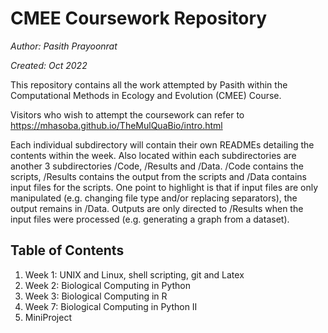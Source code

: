 # CMEE Coursework Repository

*Author: Pasith Prayoonrat*

*Created: Oct 2022*

This repository contains all the work attempted by Pasith within the Computational Methods in Ecology and Evolution (CMEE) Course.

Visitors who wish to attempt the coursework can refer to https://mhasoba.github.io/TheMulQuaBio/intro.html

Each individual subdirectory will contain their own READMEs detailing the contents within the week. Also located within each subdirectories are another 3 subdirectories /Code, /Results and /Data. /Code contains the scripts, /Results contains the output from the scripts and /Data contains input files for the scripts. One point to highlight is that if input files are only manipulated (e.g. changing file type and/or replacing separators), the output remains in /Data. Outputs are only directed to /Results when the input files were processed (e.g. generating a graph from a dataset).

## Table of Contents
1. Week 1: UNIX and Linux, shell scripting, git and Latex
2. Week 2: Biological Computing in Python
3. Week 3: Biological Computing in R
4. Week 7: Biological Computing in Python II
5. MiniProject
